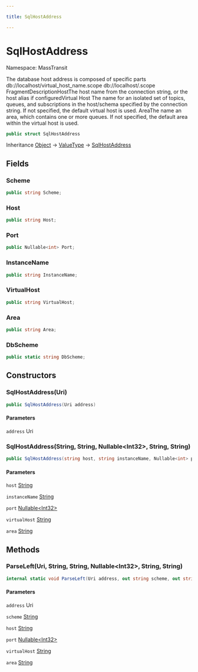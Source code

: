 ```yaml
---

title: SqlHostAddress

---
```


# SqlHostAddress

Namespace: MassTransit

The database host address is composed of specific parts
 db://localhost/virtual_host_name.scope
 db://localhost/.scope
 FragmentDescriptionHostThe host name from the connection string, or the host alias if configuredVirtual Host
            The name for an isolated set of topics, queues, and subscriptions in the host/schema specified by the connection string.
            If not specified, the default virtual host is used.
            AreaThe name an area, which contains one or more queues. If not specified, the default area within the virtual host is used.

```csharp
public struct SqlHostAddress
```

Inheritance [Object](https://learn.microsoft.com/en-us/dotnet/api/system.object) → [ValueType](https://learn.microsoft.com/en-us/dotnet/api/system.valuetype) → [SqlHostAddress](../masstransit/sqlhostaddress)

## Fields

### **Scheme**

```csharp
public string Scheme;
```

### **Host**

```csharp
public string Host;
```

### **Port**

```csharp
public Nullable<int> Port;
```

### **InstanceName**

```csharp
public string InstanceName;
```

### **VirtualHost**

```csharp
public string VirtualHost;
```

### **Area**

```csharp
public string Area;
```

### **DbScheme**

```csharp
public static string DbScheme;
```

## Constructors

### **SqlHostAddress(Uri)**

```csharp
public SqlHostAddress(Uri address)
```

#### Parameters

`address` Uri<br/>

### **SqlHostAddress(String, String, Nullable\<Int32\>, String, String)**

```csharp
public SqlHostAddress(string host, string instanceName, Nullable<int> port, string virtualHost, string area)
```

#### Parameters

`host` [String](https://learn.microsoft.com/en-us/dotnet/api/system.string)<br/>

`instanceName` [String](https://learn.microsoft.com/en-us/dotnet/api/system.string)<br/>

`port` [Nullable\<Int32\>](https://learn.microsoft.com/en-us/dotnet/api/system.nullable-1)<br/>

`virtualHost` [String](https://learn.microsoft.com/en-us/dotnet/api/system.string)<br/>

`area` [String](https://learn.microsoft.com/en-us/dotnet/api/system.string)<br/>

## Methods

### **ParseLeft(Uri, String, String, Nullable\<Int32\>, String, String)**

```csharp
internal static void ParseLeft(Uri address, out string scheme, out string host, out Nullable<int> port, out string virtualHost, out string area)
```

#### Parameters

`address` Uri<br/>

`scheme` [String](https://learn.microsoft.com/en-us/dotnet/api/system.string)<br/>

`host` [String](https://learn.microsoft.com/en-us/dotnet/api/system.string)<br/>

`port` [Nullable\<Int32\>](https://learn.microsoft.com/en-us/dotnet/api/system.nullable-1)<br/>

`virtualHost` [String](https://learn.microsoft.com/en-us/dotnet/api/system.string)<br/>

`area` [String](https://learn.microsoft.com/en-us/dotnet/api/system.string)<br/>
